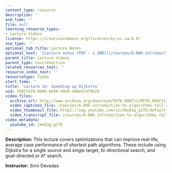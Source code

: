 ```yaml
---
content_type: resource
description: ''
end_time: ''
file: null
learning_resource_types:
- Lecture Videos
license: https://creativecommons.org/licenses/by-nc-sa/4.0/
ocw_type: ''
optional_tab_title: Lecture Notes
optional_text: '[Lecture notes (PDF - 1.1MB)](/courses/6-006-introduction-to-algorithms-fall-2011/resources/mit6_006f11_lec18)'
parent_title: Lecture Videos
parent_type: CourseSection
related_resources_text: ''
resource_index_text: ''
resourcetype: Video
start_time: ''
title: 'Lecture 18: Speeding up Dijkstra'
uid: fb81fef8-8945-bb48-49a9-4dbe8c9f9b29
video_files:
  archive_url: http://www.archive.org/download/MIT6.006F11/MIT6_006F11_lec18_300k.mp4
  video_captions_file: /courses/6-006-introduction-to-algorithms-fall-2011/a7c5d930d9a256309547d3359542269d_CHvQ3q_gJ7E.vtt
  video_thumbnail_file: https://img.youtube.com/vi/CHvQ3q_gJ7E/default.jpg
  video_transcript_file: /courses/6-006-introduction-to-algorithms-fall-2011/282bbe2fa7af77f4aea803bb47d8dead_CHvQ3q_gJ7E.pdf
video_metadata:
  youtube_id: CHvQ3q_gJ7E
---
```


**Description:** This lecture covers optimizations that can improve real-life, average case performance of shortest path algorithms. These include using Dijkstra for a single source and single target, bi-directional search, and goal-directed or A\* search.

**Instructor:** Srini Devadas

